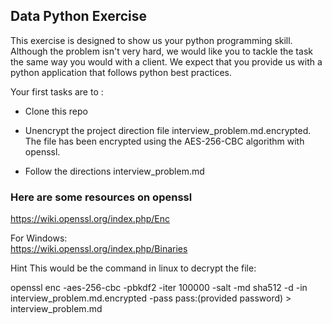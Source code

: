 ## Data Python Exercise

This exercise is designed to show us your python programming skill. Although the problem isn't very hard, we would like you to tackle the task the same way you would with a client. We expect that you provide us with a python application that follows python best practices.     

Your first tasks are to :  

* Clone this repo
* Unencrypt the project direction file  interview_problem.md.encrypted. The file has been encrypted using the AES-256-CBC algorithm with openssl.  

* Follow the directions interview_problem.md

### Here are some resources on openssl   
https://wiki.openssl.org/index.php/Enc

For Windows:   
https://wiki.openssl.org/index.php/Binaries

Hint This would be the command in linux to decrypt the file:

openssl enc -aes-256-cbc -pbkdf2 -iter 100000 -salt -md sha512 -d -in interview_problem.md.encrypted -pass pass:(provided password) > interview_problem.md
